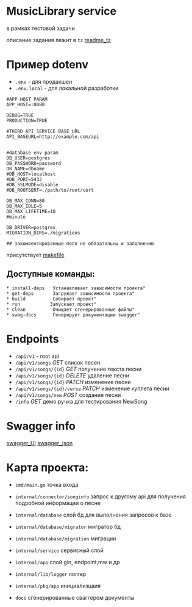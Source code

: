 # MusicLibrary service
в рамках тестовой задачи

описание задания лежит в `tz` [readme_tz](tz/readme.md) 

# Пример dotenv

* `.env` - для продакшен
* `.env.local` - для локальной разработки

```dotenv
#APP HOST PARAM
APP_HOST=:8080

DEBUG=TRUE
PRODUCTION=TRUE

#THIRD API SERVICE BASE URL
API_BASEURL=http://example.com/api


#database env param
DB_USER=postgres
DB_PASSWORD=password
DB_NAME=dbname
#DB_HOST=localhost
#DB_PORT=5432
#DB_SSLMODE=disable
#DB_ROOTSERT=./path/to/root/cert

DB_MAX_CONN=80
DB_MAX_IDLE=5
DB_MAX_LIFETIME=10
#minute

DB_DRIVER=postgres
MIGRATION_DIRS=./migrations

## закомоентированные поля не обязательны к заполнению
```
присутствует [makefile](makefile)

## Доступные команды:
	* install-deps   Устанавливает зависимости проекта"
	* get-deps       Загружает зависимости проекта"
	* build          Собирает проект"
	* run           Запускает проект"
	* clean          Очищает сгенерированные файлы"
	* swag-docs      Генерирует документацию swagger"

# Endpoints
* `/api/v1` - root api
* `/api/v1/songs` *GET* список песен
* `/api/v1/songs/{id}` *GET* получение текста песни
* `/api/v1/songs/{id}` *DELETE* удаление песни
* `/api/v1/songs/{id}` *PATCH* изменение песни
* `/api/v1/songs/{id}/verse` *PATCH* изменение куплета песни
* `/api/v1/songs/new` *POST* создание песни
* `/info` *GET* демо ручка для тестирования NewSong

# Swagger info
[swagger_UI](http://localhost:8080/swagger/index.html) 
[swagger_json](http://localhost:8080/swagger/doc.json) 

# Карта проекта:

* `cmd/main.go` точка входа

* `internal/connector/songinfo` запрос к другому api для получения подробной информации о песне

* `internal/database` слой бд для выполнения запросов к базе

* `internal/database/migrator` мигратор бд

* `internal/database/migration` миграции

* `internal/service` сервисный слой 

* `internal/app` слой gin, endpoint,mw и др

* `internal/lib/logger` логгер 

* `internal/pkg/app` инициализцаия

* `docs` сгенерированные сваггером документы
